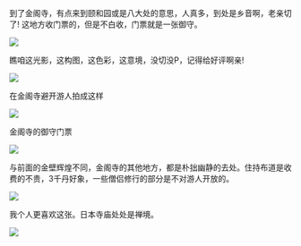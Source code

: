 到了金阁寺，有点来到颐和园或是八大处的意思，人真多，到处是乡音啊，老亲切了! 这地方收门票的，但是不白收，门票就是一张御守。 ​​​​

![](http://note.youdao.com/yws/res/2599/583EBFB06DAB42C49255A432F23DCFB8)

瞧咱这光影，这构图，这色彩，这意境，没切没P，记得给好评啊亲! ​​​​

![](http://note.youdao.com/yws/res/2607/833837165789463989676D1373D99EC8)

在金阁寺避开游人拍成这样

![](http://note.youdao.com/yws/res/2609/5A079B61B1434FEBAA16754526F0BB50)

金阁寺的御守门票 ​​​​

![](http://note.youdao.com/yws/res/2611/D4C31DA0C7584F699B3E809210DE703F)

与前面的金壁辉煌不同，金阁寺的其他地方，都是朴拙幽静的去处。住持布道是收费的不贵，3千丹好象，一些僧侣修行的部分是不对游人开放的。 ​​​​

![](http://note.youdao.com/yws/res/2614/DD5E1ABE5D6346129A238148A1666EDF)

我个人更喜欢这张。日本寺庙处处是禅境。 ​​​​

![](http://note.youdao.com/yws/res/2616/5F60E62EA19B4148AED62543E2B8422B)

  



